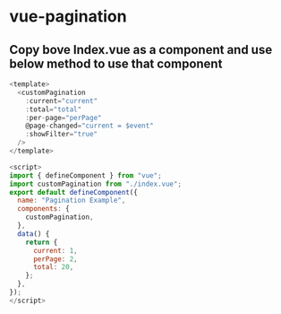 # vue-pagination

## Copy bove Index.vue as a component and use below method to use that component

```js
<template>
  <customPagination
    :current="current"
    :total="total"
    :per-page="perPage"
    @page-changed="current = $event"
    :showFilter="true"
  />
</template>

<script>
import { defineComponent } from "vue";
import customPagination from "./index.vue";
export default defineComponent({
  name: "Pagination Example",
  components: {
    customPagination,
  },
  data() {
    return {
      current: 1,
      perPage: 2,
      total: 20,
    };
  },
});
</script>
```
